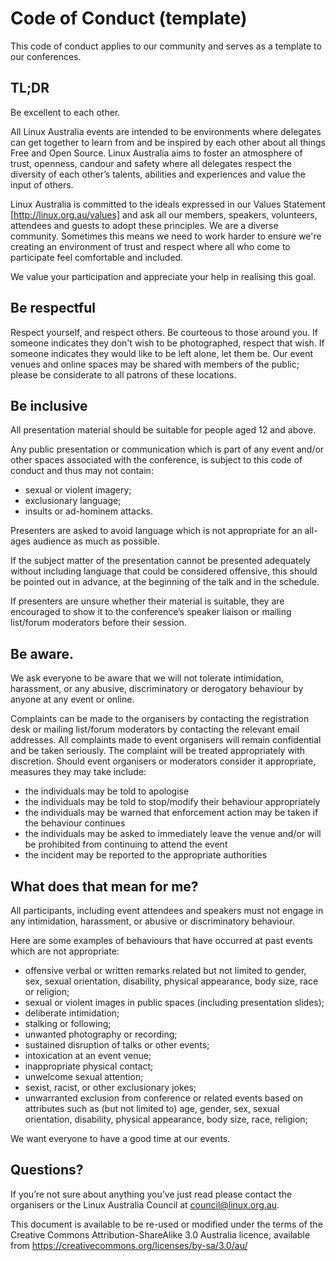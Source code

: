Code of Conduct (template)
==========================

This code of conduct applies to our community and serves as a template to our
conferences.

TL;DR
-----
Be excellent to each other.

All Linux Australia events are intended to be environments where delegates 
can get together to learn from and be inspired by each other about all things 
Free and Open Source. Linux Australia aims to foster an atmosphere of trust, 
openness, candour and safety where all delegates respect the diversity of each 
other’s talents, abilities and experiences and value the input of others.

Linux Australia is committed to the ideals expressed in our Values Statement
[http://linux.org.au/values] and ask all our members, speakers, volunteers,
attendees and guests to adopt these principles. We are a diverse community.
Sometimes this means we need to work harder to ensure we're creating an
environment of trust and respect where all who come to participate feel
comfortable and included.

We value your participation and appreciate your help in realising this goal.

Be respectful
-------------
Respect yourself, and respect others. Be courteous to those around you. If
someone indicates they don't wish to be photographed, respect that wish. If
someone indicates they would like to be left alone, let them be. Our event
venues and online spaces may be shared with members of the public; please be
considerate to all patrons of these locations.

Be inclusive
------------
All presentation material should be suitable for people aged 12 and above.

Any public presentation or communication which is part of any event and/or 
other spaces associated with the conference, is subject to this code of 
conduct and thus may not contain:

* sexual or violent imagery;
* exclusionary language;
* insults or ad-hominem attacks.

Presenters are asked to avoid language which is not appropriate for an
all-ages audience as much as possible.

If the subject matter of the presentation cannot be presented
adequately without including language that could be considered
offensive, this should be pointed out in advance, at the
beginning of the talk and in the schedule.

If presenters are unsure whether their material is suitable, they are
encouraged to show it to the conference’s speaker liaison or mailing
list/forum moderators before their session.

Be aware.
---------
We ask everyone to be aware that we will not tolerate intimidation,
harassment, or any abusive, discriminatory or derogatory behaviour
by anyone at any event or online.

Complaints can be made to the organisers by contacting the registration desk
or mailing list/forum moderators by contacting the relevant email addresses.
All complaints made to event organisers will remain confidential and be taken
seriously. The complaint will be treated appropriately with discretion. Should
event organisers or moderators consider it appropriate, measures they may take
include:
* the individuals may be told to apologise
* the individuals may be told to stop/modify their behaviour appropriately
* the individuals may be warned that enforcement action may be taken if the
  behaviour continues
* the individuals may be asked to immediately leave the venue and/or will be
  prohibited from continuing to attend the event
* the incident may be reported to the appropriate authorities

What does that mean for me?
---------------------------
All participants, including event attendees and speakers must not engage in
any intimidation, harassment, or abusive or discriminatory behaviour.

Here are some examples of behaviours that have occurred at past events which
are not appropriate:

* offensive verbal or written remarks related but not limited to
  gender, sex, sexual orientation, disability, physical appearance, body
  size, race or religion;
* sexual or violent images in public spaces (including presentation slides);
* deliberate intimidation;
* stalking or following;
* unwanted photography or recording;
* sustained disruption of talks or other events;
* intoxication at an event venue;
* inappropriate physical contact;
* unwelcome sexual attention;
* sexist, racist, or other exclusionary jokes;
* unwarranted exclusion from conference or related events based on
  attributes such as (but not limited to) age, gender, sex, sexual
  orientation, disability, physical appearance, body size, race,
  religion;

We want everyone to have a good time at our events.

Questions?
----------
If you’re not sure about anything you’ve just read please contact the
organisers or the Linux Australia Council at council@linux.org.au.

This document is available to be re-used or modified under the terms of the
Creative Commons Attribution-ShareAlike 3.0 Australia licence, available
from https://creativecommons.org/licenses/by-sa/3.0/au/ 
